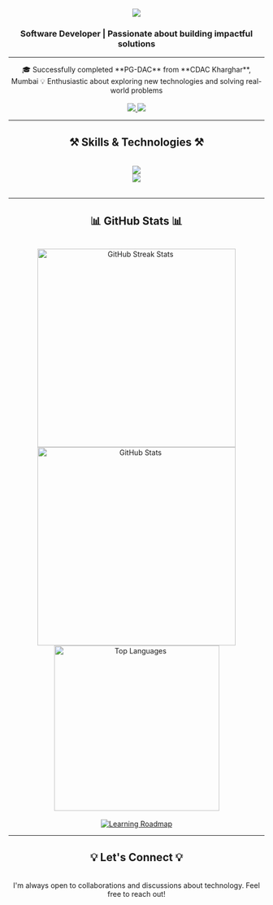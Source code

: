 <h1 align="center">
    <img src="https://readme-typing-svg.herokuapp.com/?font=Righteous&size=35&center=true&vCenter=true&width=500&height=70&duration=4000&lines=Hello,+World!+👋;+I'm+Naresh+Lokhande!;" />
</h1>

<h3 align="center">Software Developer | Passionate about building impactful solutions</h3>

---

<div align="center">
  🎓 Successfully completed **PG-DAC** from **CDAC Kharghar**, Mumbai  
  💡 Enthusiastic about exploring new technologies and solving real-world problems
</div>

<br/>

<div align="center"> 
  <a href="mailto:nareshlokhande49@gmail.com">
    <img src="https://img.shields.io/badge/Email-333333?style=for-the-badge&logo=gmail&logoColor=red" />
  </a>
  <a href="https://www.linkedin.com/in/nareshlokhande/" target="_blank">
    <img src="https://img.shields.io/badge/LinkedIn-0077B5?style=for-the-badge&logo=linkedin&logoColor=white" />
  </a>
</div>

---

<h2 align="center">⚒️ Skills & Technologies ⚒️</h2>
<br/>
<div align="center">
    <img src="https://skillicons.dev/icons?i=html,css,bootstrap,mui,react,nextjs,javascript,typescript,nodejs,express" /><br/>
    <img src="https://skillicons.dev/icons?i=spring,java,c,mysql,mongodb,vscode,github,git,figma,notion" />
</div>

<br/>

---

<h2 align="center">📊 GitHub Stats 📊</h2>
<br/>
<div align="center">
  <img width=390 src="https://github-readme-streak-stats-salesp07.vercel.app/?user=NareshLokhande&count_private=true&theme=react&border_radius=10" alt="GitHub Streak Stats" />
  <img width=390 src="https://github-readme-stats-salesp07.vercel.app/api?username=NareshLokhande&count_private=true&show_icons=true&theme=react&rank_icon=github&border_radius=10" alt="GitHub Stats" />
  <br/>
  <img width=325 align="center" src="https://github-readme-stats-salesp07.vercel.app/api/top-langs/?username=NareshLokhande&hide=HTML&langs_count=8&layout=compact&theme=react&border_radius=10&size_weight=0.5&count_weight=0.5&exclude_repo=github-readme-stats" alt="Top Languages" />
  <br/><br/>
  <a href="https://roadmap.sh">
    <img src="https://roadmap.sh/card/tall/66d28516553501e3c340d0a0?variant=dark" alt="Learning Roadmap" />
  </a>
</div>

---

<h2 align="center">💡 Let's Connect 💡</h2>
<br/>
<div align="center">
  I'm always open to collaborations and discussions about technology. Feel free to reach out!
</div>
